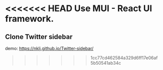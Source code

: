<<<<<<< HEAD
Use MUI - React UI framework.
=======
## Clone Twitter sidebar
demo: https://nklj.github.io/Twitter-sidebar/

>>>>>>> 1cc77cd462584a329d6ff17e06af5b50541ab34c
